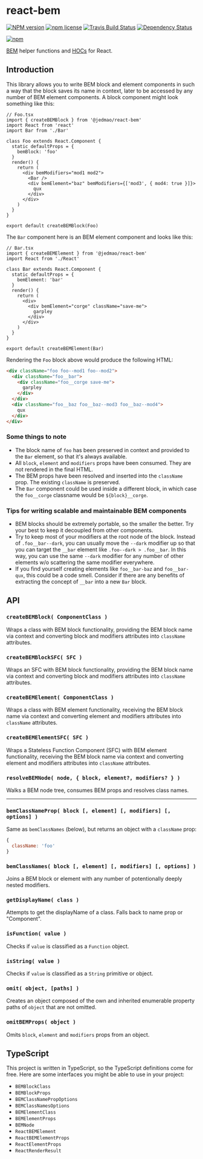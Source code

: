 # react-bem

[![NPM version](http://img.shields.io/npm/v/@jedmao/react-bem.svg?style=flat)](https://www.npmjs.com/package/@jedmao/react-bem)
[![npm license](http://img.shields.io/npm/l/@jedmao/react-bem.svg?style=flat-square)](https://www.npmjs.com/package/@jedmao/react-bem)
[![Travis Build Status](https://img.shields.io/travis/jedmao/react-bem.svg)](https://travis-ci.org/jedmao/react-bem)
[![Dependency Status](https://gemnasium.com/badges/github.com/jedmao/react-bem.svg)](https://gemnasium.com/github.com/jedmao/react-bem)

[![npm](https://nodei.co/npm/@jedmao/react-bem.svg?downloads=true)](https://nodei.co/npm/@jedmao/react-bem/)

[BEM](https://csswizardry.com/2013/01/mindbemding-getting-your-head-round-bem-syntax/) helper functions and [HOCs](https://reactjs.org/docs/higher-order-components.html) for React.

## Introduction

This library allows you to write BEM block and element components in such a way that the block saves its name in context, later to be accessed by any number of BEM element components. A block component might look something like this:

```tsx
// Foo.tsx
import { createBEMBlock } from '@jedmao/react-bem'
import React from 'react'
import Bar from './Bar'

class Foo extends React.Component {
  static defaultProps = {
    bemBlock: 'foo'
  }
  render() {
    return (
      <div bemModifiers="mod1 mod2">
        <Bar />
        <div bemElement="baz" bemModifiers={['mod3', { mod4: true }]}>
          qux
        </div>
      </div>
    )
  }
}

export default createBEMBlock(Foo)
```

The `Bar` component here is an BEM element component and looks like this:

```tsx
// Bar.tsx
import { createBEMElement } from '@jedmao/react-bem'
import React from './React'

class Bar extends React.Component {
  static defaultProps = {
    bemElement: 'bar'
  }
  render() {
    return (
      <div>
        <div bemElement="corge" className="save-me">
          garpley
        </div>
      </div>
    )
  }
}

export default createBEMElement(Bar)
```

Rendering the `Foo` block above would produce the following HTML:

```html
<div className="foo foo--mod1 foo--mod2">
  <div className="foo__bar">
    <div className="foo__corge save-me">
      garpley
    </div>
  </div>
  <div className="foo__baz foo__baz--mod3 foo__baz--mod4">
    qux
  </div>
</div>
```

### Some things to note
- The block name of `foo` has been preserved in context and provided to the `Bar` element, so that it's always available.
- All `block`, `element` and `modifiers` props have been consumed. They are not rendered in the final HTML.
- The BEM props have been resolved and inserted into the `className` prop. The existing `className` is preserved.
- The `Bar` component could be used inside a different block, in which case the `foo__corge` classname would be `${block}__corge`.

### Tips for writing scalable and maintainable BEM components
- BEM blocks should be extremely portable, so the smaller the better. Try your best to keep it decoupled from other components.
- Try to keep most of your modifiers at the root node of the block. Instead of `.foo__bar--dark`, you can usually move the `--dark` modifier up so that you can target the `__bar` element like `.foo--dark > .foo__bar`. In this way, you can use the same `--dark` modifier for any number of other elements w/o scattering the same modifier everywhere.
- If you find yourself creating elements like `foo__bar-baz` and `foo__bar-qux`, this could be a code smell. Consider if there are any benefits of extracting the concept of `__bar` into a new `Bar` block.

## API

### `createBEMBlock( ComponentClass )`

Wraps a class with BEM block functionality, providing the BEM block name via context and converting block and modifiers attributes into `className` attributes.

### `createBEMBlockSFC( SFC )`

Wraps an SFC with BEM block functionality, providing the BEM block name via context and converting block and modifiers attributes into `className` attributes.

### `createBEMElement( ComponentClass )`

Wraps a class with BEM element functionality, receiving the BEM block name via context and converting element and modifiers attributes into `className` attributes.

### `createBEMElementSFC( SFC )`

Wraps a Stateless Function Component (SFC) with BEM element functionality, receiving the BEM block name via context and converting element and modifiers attributes into `className` attributes.

### `resolveBEMNode( node, { block, element?, modifiers? } )`

Walks a BEM node tree, consumes BEM props and resolves class names.

---

### `bemClassNameProp( block [, element] [, modifiers] [, options] )`

Same as `bemClassNames` (below), but returns an object with a `className` prop:

```js
{
  className: 'foo'
}
```

### `bemClassNames( block [, element] [, modifiers] [, options] )`

Joins a BEM block or element with any number of potentionally deeply nested modifiers.

### `getDisplayName( class )`

Attempts to get the displayName of a class. Falls back to name prop or "Component".

### `isFunction( value )`

Checks if `value` is classified as a `Function` object.

### `isString( value )`

Checks if `value` is classified as a `String` primitive or object.

### `omit( object, [paths] )`

Creates an object composed of the own and inherited enumerable property paths of `object` that are not omitted.

### `omitBEMProps( object )`

Omits `block`, `element` and `modifiers` props from an object.

## TypeScript

This project is written in TypeScript, so the TypeScript definitions come for free. Here are some interfaces you might be able to use in your project:

- `BEMBlockClass`
- `BEMBlockProps`
- `BEMClassNamePropOptions`
- `BEMClassNamesOptions`
- `BEMElementClass`
- `BEMElementProps`
- `BEMNode`
- `ReactBEMElement`
- `ReactBEMElementProps`
- `ReactElementProps`
- `ReactRenderResult`
